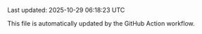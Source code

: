 Last updated: 2025-10-29 06:18:23 UTC

This file is automatically updated by the GitHub Action workflow.

